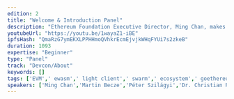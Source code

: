 ```yaml
---
edition: 2
title: "Welcome & Introduction Panel"
description: "Ethereum Foundation Executive Director, Ming Chan, makes opening remarks and introduces the R&D leads."
youtubeUrl: "https://youtu.be/1wayaZ1-iBE"
ipfsHash: "QmaRzG7ymEKXLPPHHmoQVhkrEcmEjvjkWHqFYUi7s2zkeB"
duration: 1093
expertise: "Beginner"
type: "Panel"
track: "Devcon/About"
keywords: []
tags: ['EVM',' ewasm',' light client',' swarm',' ecosystem',' goethereum',' ENS',' agenda',' remix',' solidity',' research',' sharding',' pos',' privacy','Devcon/About']
speakers: ['Ming Chan','Martin Becze','Péter Szilágyi','Dr. Christian Reitwiessner','Alex Van de Sande','Viktor Trón','Vitalik Buterin']
---
```

